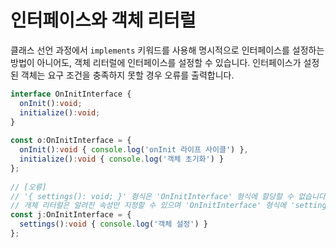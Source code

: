 # 인터페이스와 객체 리터럴

클래스 선언 과정에서 `implements` 키워드를 사용해 명시적으로 인터페이스를 설정하는 방법이 아니어도, 객체 리터럴에 인터페이스를 설정할 수 있습니다. 인터페이스가 설정된 객체는 요구 조건을 충족하지 못할 경우 오류를 출력합니다.

```typescript
interface OnInitInterface {
  onInit():void;
  initialize():void;
}
​
const o:OnInitInterface = {
  onInit():void { console.log('onInit 라이프 사이클') },
  initialize():void { console.log('객체 초기화') }  
};
​
// [오류]
// '{ settings(): void; }' 형식은 'OnInitInterface' 형식에 할당할 수 없습니다.
// 개체 리터럴은 알려진 속성만 지정할 수 있으며 'OnInitInterface' 형식에 'settings'이(가) 없습니다.
const j:OnInitInterface = {
  settings():void { console.log('객체 설정') }
};
```

